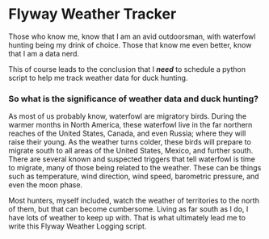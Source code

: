 # Flyway Weather Tracker
Those who know me, know that I am an avid outdoorsman, with waterfowl hunting being my drink of choice. Those that know me even better, know that I am a data nerd.

This of course leads to the conclusion that I _**need**_ to schedule a python script to help me track weather data for duck hunting.

### So what is the significance of weather data and duck hunting?
As most of us probably know, waterfowl are migratory birds. During the warmer months in North America, these waterfowl live in the far northern reaches of the United States, Canada, and even Russia; where they will raise their young. As the weather turns colder, these birds will prepare to migrate south to all areas of the United States, Mexico, and further south. There are several known and suspected triggers that tell waterfowl is time to migrate, many of those being related to the weather. These can be things such as temperature, wind direction, wind speed, barometric pressure, and even the moon phase.

Most hunters, myself included, watch the weather of territories to the north of them, but that can become cumbersome. Living as far south as I do, I have lots of weather to keep up with. That is what ultimately lead me to write this Flyway Weather Logging script.

